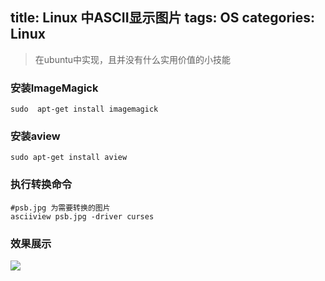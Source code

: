 title: Linux 中ASCII显示图片
tags: OS
categories: Linux
---
> 在ubuntu中实现，且并没有什么实用价值的小技能

### 安装ImageMagick
```shell
sudo  apt-get install imagemagick
```
### 安装aview
```shell
sudo apt-get install aview
```

### 执行转换命令
```shell
#psb.jpg 为需要转换的图片
asciiview psb.jpg -driver curses
```
<!-- more -->
### 效果展示
![](https://ws1.sinaimg.cn/large/006Xrlj6gy1flbrpat9goj30sq0ezqbq.jpg)
